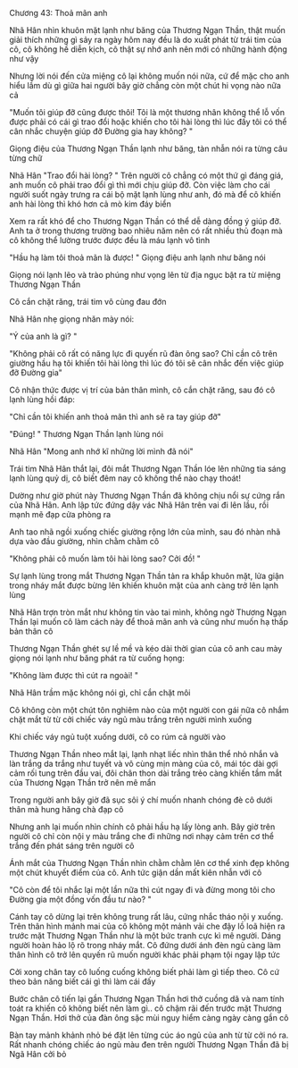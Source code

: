 




Chương 43: Thoả mãn anh


Nhã Hân nhìn khuôn mặt lạnh như băng của Thương Ngạn Thần, thật muốn giải thích những gì sảy ra ngày hôm nay đều là do xuất phát từ trái tim của cô, cô không hề diễn kịch, cô thật sự nhớ anh nên mới có những hành động như vậy

Nhưng lời nói đến cửa miệng cô lại không muốn nói nữa, cứ để mặc cho anh hiểu lầm dù gì giữa hai người bây giờ chẳng còn một chút hi vọng nào nữa cả

"Muốn tôi giúp đỡ cũng được thôi! Tôi là một thương nhân không thể lỗ vốn được phải có cái gì trao đổi hoặc khiến cho tôi hài lòng thì lúc đấy tôi có thể cân nhắc chuyện giúp đỡ Đường gia hay không? "

Giọng điệu của Thương Ngạn Thần lạnh như băng, tàn nhẫn nói ra từng câu từng chữ

Nhã Hân "Trao đổi hài lòng? " Trên người cô chẳng có một thứ gì đáng giá, anh muốn cô phải trao đổi gì thì mới chịu giúp đỡ. Còn việc làm cho cái người suốt ngày trưng ra cái bộ mặt lạnh lùng như anh, đó mà để cô khiến anh hài lòng thì khó hơn cả mò kim đáy biển

Xem ra rất khó để cho Thương Ngạn Thần có thể dễ dàng đồng ý giúp đỡ. Anh ta ở trong thương trường bao nhiêu năm nên có rất nhiều thủ đoạn mà cô không thể lường trước được đều là máu lạnh vô tình

"Hầu hạ làm tôi thoả mãn là được! " Giọng điệu anh lạnh như băng nói

Giọng nói lạnh lẽo và trào phúng như vọng lên từ địa ngục bật ra từ miệng Thương Ngạn Thần

Cô cắn chặt răng, trái tim vô cùng đau đớn

Nhã Hân nhẹ giọng nhăn mày nói:

"Ý của anh là gì? "

"Không phải cô rất có năng lực đi quyến rũ đàn ông sao? Chỉ cần cô trên giường hầu hạ tôi khiến tôi hài lòng thì lúc đó tôi sẽ cân nhắc đến việc giúp đỡ Đường gia"

Cô nhận thức được vị trí của bản thân mình, cô cắn chặt răng, sau đó cô lạnh lùng hồi đáp:

"Chỉ cần tôi khiến anh thoả mãn thì anh sẽ ra tay giúp đỡ"

"Đúng! " Thương Ngạn Thần lạnh lùng nói

Nhã Hân "Mong anh nhớ kĩ những lời mình đã nói"

Trái tim Nhã Hân thắt lại, đôi mắt Thương Ngạn Thần lóe lên những tia sáng lạnh lùng quỷ dị, cô biết đêm nay cô không thể nào chạy thoát!

Dường như giờ phút này Thương Ngạn Thần đã không chịu nổi sự cứng rắn của Nhã Hân. Anh lập tức đứng dậy vác Nhã Hân trên vai đi lên lầu, rồi mạnh mẽ đạp cửa phòng ra

Anh tao nhã ngồi xuống chiếc giường rộng lớn của mình, sau đó nhàn nhã dựa vào đầu giường, nhìn chằm chằm cô

"Không phải cô muốn làm tôi hài lòng sao? Cởi đồ! "

Sự lạnh lùng trong mắt Thương Ngạn Thần tản ra khắp khuôn mặt, lửa giận trong nháy mắt được bừng lên khiến khuôn mặt của anh càng trở lên lạnh lùng

Nhã Hân trợn tròn mắt như không tin vào tai mình, không ngờ Thương Ngạn Thần lại muốn cô làm cách này để thoả mãn anh và cũng như muốn hạ thấp bản thân cô

Thương Ngạn Thần ghét sự lề mề và kéo dài thời gian của cô anh cau mày giọng nói lạnh như băng phát ra từ cuống họng:

"Không làm được thì cút ra ngoài! "

Nhã Hân trầm mặc không nói gì, chỉ cắn chặt môi

Cô không còn một chút tôn nghiêm nào của một người con gái nữa cô nhắm chặt mắt từ từ cởi chiếc váy ngủ màu trắng trên người mình xuống

Khi chiếc váy ngủ tuột xuống dưới, cô co rúm cả người vào

Thương Ngạn Thần nheo mắt lại, lạnh nhạt liếc nhìn thân thể nhỏ nhắn và làn trắng da trắng như tuyết và vô cùng mịn màng của cô, mái tóc dài gợi cảm rối tung trên đầu vai, đôi chân thon dài trắng trẻo càng khiến tầm mắt của Thương Ngạn Thần trở nên mê mẩn

Trong người anh bây giờ đã sục sôi ý chí muốn nhanh chóng đè cô dưới thân mà hung hăng chà đạp cô

Nhưng anh lại muốn nhìn chính cô phải hầu hạ lấy lòng anh. Bây giờ trên người cô chỉ còn nội y màu trắng che đi những nơi nhạy cảm trên cơ thể trắng đến phát sáng trên người cô

Ánh mắt của Thương Ngạn Thần nhìn chằm chằm lên cơ thể xinh đẹp không một chút khuyết điểm của cô. Anh tức giận dần mất kiên nhẫn với cô

"Cô còn để tôi nhắc lại một lần nữa thì cút ngay đi và đừng mong tôi cho Đường gia một đồng vốn đầu tư nào? "

Cánh tay cô dừng lại trên không trung rất lâu, cứng nhắc tháo nội y xuống. Trên thân hình mảnh mai của cô không một mảnh vải che đậy lồ loã hiện ra trước mặt Thương Ngạn Thần như là một bức tranh cực kì mê người. Dáng người hoàn hảo lộ rõ trong nháy mắt. Cô đứng dưới ánh đèn ngủ càng làm thân hình cô trở lên quyến rũ muốn người khác phải phạm tội ngay lập tức

Cởi xong chân tay cô luống cuống không biết phải làm gì tiếp theo. Cô cứ theo bản năng biết cái gì thì làm cái đấy

Bước chân cô tiến lại gần Thương Ngạn Thần hơi thở cuồng dã và nam tính toát ra khiến cô không biết nên làm gì.. cô chậm rãi đến trước mặt Thương Ngạn Thần. Hơi thở của đàn ông sặc mùi nguy hiểm càng ngày càng gần cô

Bàn tay mảnh khảnh nhỏ bé đặt lên từng cúc áo ngủ của anh từ từ cởi nó ra. Rất nhanh chóng chiếc áo ngủ màu đen trên người Thương Ngạn Thần đã bị Ngã Hân cởi bỏ




